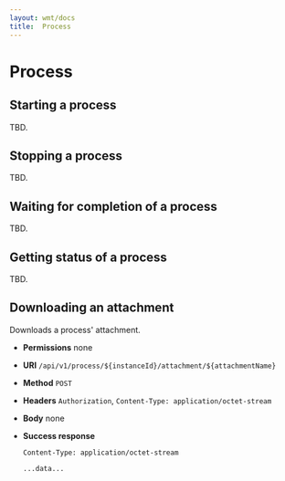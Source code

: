 ```yaml
---
layout: wmt/docs
title:  Process
---
```


# Process

## Starting a process

TBD.

## Stopping a process

TBD.

## Waiting for completion of a process

TBD.

## Getting status of a process

TBD.

## Downloading an attachment

Downloads a process' attachment.

* **Permissions** none
* **URI** `/api/v1/process/${instanceId}/attachment/${attachmentName}`
* **Method** `POST`
* **Headers** `Authorization`, `Content-Type: application/octet-stream`
* **Body**
    none
* **Success response**
    ```
    Content-Type: application/octet-stream
    ```
    
    ```
    ...data...
    ```
